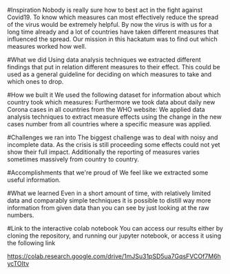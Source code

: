 #Inspiration
Nobody is really sure how to best act in the fight against Covid19. To know which measures can most effectively reduce the spread of the virus would be extremely helpful. By now the virus is with us for a long time already and a lot of countries have taken different measures that influenced the spread. Our mission in this hackatum was to find out which measures worked how well.

#What we did
Using data analysis techniques we extracted different findings that put in relation different measures to their effect. This could be used as a general guideline for deciding on which measures to take and which ones to drop.

#How we built it
We used the following dataset for information about which country took which measures: Furthermore we took data about daily new Corona cases in all countries from the WHO website: We applied data analysis techniques to extract measure effects using the change in the new cases number from all countries where a specific measure was applied.

#Challenges we ran into
The biggest challenge was to deal with noisy and incomplete data. As the crisis is still proceeding some effects could not yet show their full impact. Additionally the reporting of measures varies sometimes massively from country to country.

#Accomplishments that we're proud of
We feel like we extracted some useful information.

#What we learned
Even in a short amount of time, with relatively limited data and comparably simple techniques it is possible to distill way more information from given data than you can see by just looking at the raw numbers.

#Link to the interactive colab notebook 
You can access our results either by cloning the repository, and running our jupyter notebook, or access it using the following link

https://colab.research.google.com/drive/1mJSu31pSD5ua7GqsFVCOf7M6hycTOItv